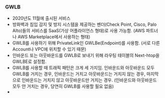 ### GWLB
- 2020년도 11월에 출시된 서비스
- 방화벽과 침입 감지 및 방지 시스템을 제공하는 벤더(Check Point, Cisco, Palo Alto)들의 서비스를 SaaS(가상 어플라이언스 형태)로 사용 가능함. (AWS 파트너나 AWS Marketplace에서 사용하는 형태)
- GWLB를 사용하기 위해 PrivateLink인 GWLBe(Endpoint)를 사용함. (서로 다른 Account나 VPC에 위치할 수 있기 때문) 
- 인바운드 또는 아웃바운드를 GWLB로 보내기 위해 라우팅 테이블의 Next-htop을 GWLBE로 설정함.
- GWLB를 사용할 때 트래픽 패턴은 크게 세 가지임. 인바운드와 아웃바운드 모두 GWLB를 거치는 경우, 인바운드는 거치고 아웃바운드는 거치지 않는 경우, 마지막으로 인바운드는 거치지 않고 아웃바운드만 거치는 경우. (인바운드와 아웃바운드 모두 안 거치는 경우, 당연히 GWLB를 사용할 필요 없음)
- 


